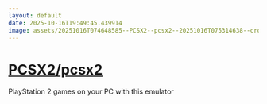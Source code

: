 ```yaml
---
layout: default
date: 2025-10-16T19:49:45.439914
image: assets/20251016T074648585--PCSX2--pcsx2--20251016T075314638--cropped.png
---
```


# [PCSX2/pcsx2](https://github.com/PCSX2/pcsx2)

PlayStation 2 games on your PC with this emulator
